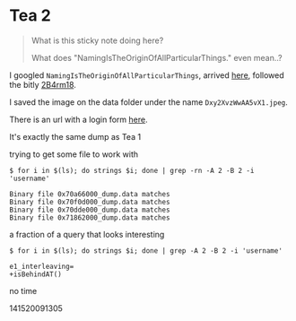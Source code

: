 # Tea 2

> What is this sticky note doing here?
>
> What does "NamingIsTheOriginOfAllParticularThings." even mean..?

I googled `NamingIsTheOriginOfAllParticularThings`, arrived [here](https://twitter.com/hashtag/namingistheoriginofallparticularthings?src=hash), followed the bitly [2B4rm18](https://www.instagram.com/p/BtE3ZZWnAlX/).

I saved the image on the data folder under the name `Dxy2XvzWwAA5vX1.jpeg`.

There is an url with a login form [here](http://34.255.185.219:1906/).

It's exactly the same dump as Tea 1

trying to get some file to work with

```shell
$ for i in $(ls); do strings $i; done | grep -rn -A 2 -B 2 -i 'username'

Binary file 0x70a66000_dump.data matches
Binary file 0x70f0d000_dump.data matches
Binary file 0x70dde000_dump.data matches
Binary file 0x71862000_dump.data matches
```

a fraction of a query that looks interesting

```shell
$ for i in $(ls); do strings $i; done | grep -A 2 -B 2 -i 'username'

e1_interleaving=
+isBehindAT()
```

no time

141520091305